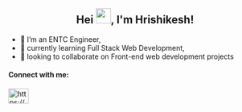 <h2 align="center">Hei  <img src="https://github.com/HrishikeshBhagat/grootarmy.github.io/blob/main/assets/Hi.gif" width="30px">, I'm Hrishikesh!</h2>

- 🔭 I’m an ENTC Engineer,
- 🌱 currently learning Full Stack Web Development,
- 👯 looking to collaborate on Front-end web development projects

<h4 align="left">Connect with me:</h4>
<p align="left">
<a href="https://www.linkedin.com/in/hrishikesh-bhagat-511a9015b" target="blank"><img align="center" src="https://github.com/HrishikeshBhagat/grootarmy.github.io/blob/main/assets/linked-in%20icon.svg" alt="https://www.linkedin.com/in/hrishikesh-bhagat-511a9015b" height="30" width="40" /></a>
</p>


<!--
### Hei  <img src="https://github.com/HrishikeshBhagat/grootarmy.github.io/blob/main/assets/Hi.gif" width="30px">, I'm Hrishikesh!
**HrishikeshBhagat/HrishikeshBhagat** is a ✨ _special_ ✨ repository because its `README.md` (this file) appears on your GitHub profile.

Here are some ideas to get you started:
- 📫 How to reach me: [Linkedin: @HrishikeshBhagat](https://www.linkedin.com/in/hrishikesh-bhagat-511a9015b)
- 🔭 I’m currently working on ...
- 🌱 I’m currently learning ...
- 👯 I’m looking to collaborate on ...
- 🤔 I’m looking for help with ...
- 💬 Ask me about ...
- 📫 How to reach me: ...
- 😄 Pronouns: ...
- ⚡ Fun fact: ...
-->
